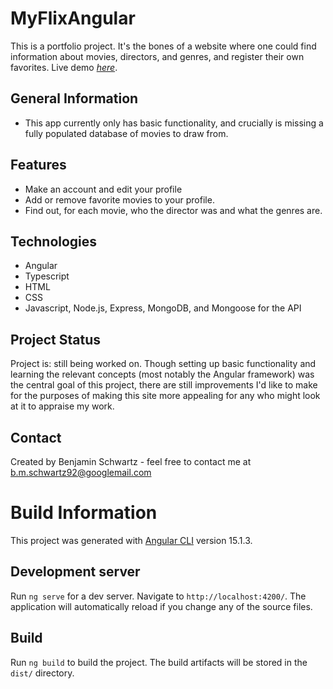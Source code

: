 # MyFlixAngular
This is a portfolio project. It's the bones of a website where one could find information about movies, directors, and genres, and register their own favorites.
Live demo [_here_](https://benschwartz96.github.io/myflix_angular/welcome).


## General Information
- This app currently only has basic functionality, and crucially is missing a fully populated database of movies to draw from. 


## Features
- Make an account and edit your profile
- Add or remove favorite movies to your profile.
- Find out, for each movie, who the director was and what the genres are.

## Technologies

- Angular
- Typescript
- HTML
- CSS
- Javascript, Node.js, Express, MongoDB, and Mongoose for the API



## Project Status
Project is: still being worked on. Though setting up basic functionality and learning the relevant concepts (most notably the Angular framework) was the central goal of this project, there are still improvements I'd like to make for the purposes of making this site more appealing for any who might look at it to appraise my work.

## Contact
Created by Benjamin Schwartz - feel free to contact me at b.m.schwartz92@googlemail.com


# Build Information

This project was generated with [Angular CLI](https://github.com/angular/angular-cli) version 15.1.3.

## Development server

Run `ng serve` for a dev server. Navigate to `http://localhost:4200/`. The application will automatically reload if you change any of the source files.

## Build

Run `ng build` to build the project. The build artifacts will be stored in the `dist/` directory.

